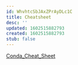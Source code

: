 ```yaml
---
id: WhvhtcSbJAxZPrAyDLc1C
title: Cheatsheet
desc: ''
updated: 1602515882793
created: 1602515882793
stub: false
---
```


[Conda_Cheat_Sheet](../../../Dropbox/Papers/Bioinformatics/conda-cheatsheet.pdf)
